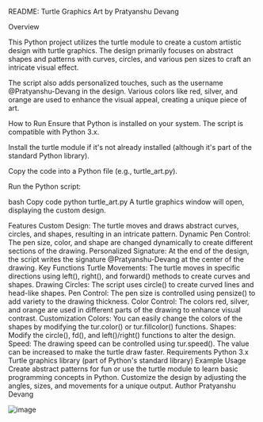 README: Turtle Graphics Art by Pratyanshu Devang


Overview

This Python project utilizes the turtle module to create a custom artistic design with turtle graphics. The design primarily focuses on abstract shapes and patterns with curves, circles, and various pen sizes to craft an intricate visual effect.

The script also adds personalized touches, such as the username @Pratyanshu-Devang in the design. Various colors like red, silver, and orange are used to enhance the visual appeal, creating a unique piece of art.

How to Run
Ensure that Python is installed on your system. The script is compatible with Python 3.x.

Install the turtle module if it's not already installed (although it's part of the standard Python library).

Copy the code into a Python file (e.g., turtle_art.py).

Run the Python script:

bash
Copy code
python turtle_art.py
A turtle graphics window will open, displaying the custom design.

Features
Custom Design: The turtle moves and draws abstract curves, circles, and shapes, resulting in an intricate pattern.
Dynamic Pen Control: The pen size, color, and shape are changed dynamically to create different sections of the drawing.
Personalized Signature: At the end of the design, the script writes the signature @Pratyanshu-Devang at the center of the drawing.
Key Functions
Turtle Movements: The turtle moves in specific directions using left(), right(), and forward() methods to create curves and shapes.
Drawing Circles: The script uses circle() to create curved lines and head-like shapes.
Pen Control: The pen size is controlled using pensize() to add variety to the drawing thickness.
Color Control: The colors red, silver, and orange are used in different parts of the drawing to enhance visual contrast.
Customization
Colors: You can easily change the colors of the shapes by modifying the tur.color() or tur.fillcolor() functions.
Shapes: Modify the circle(), fd(), and left()/right() functions to alter the design.
Speed: The drawing speed can be controlled using tur.speed(). The value can be increased to make the turtle draw faster.
Requirements
Python 3.x
Turtle graphics library (part of Python's standard library)
Example Usage
Create abstract patterns for fun or use the turtle module to learn basic programming concepts in Python.
Customize the design by adjusting the angles, sizes, and movements for a unique output.
Author
Pratyanshu Devang


![image](https://github.com/user-attachments/assets/e80e0e46-b6a3-4012-8788-95a1bef6973b)
